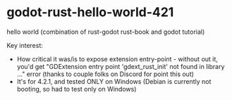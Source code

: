 # godot-rust-hello-world-421
hello world (combination of rust-godot rust-book and godot tutorial)

Key interest:
* How critical it was/is to expose extension entry-point - without out it,
you'd get "GDExtension entry point 'gdext_rust_init' not found in library ..."
error (thanks to couple folks on Discord for point this out)
* It's for 4.2.1, and tested ONLY on Windows (Debian is currently not booting,
so had to test only on Windows)

